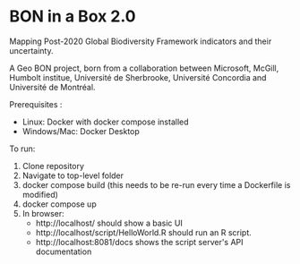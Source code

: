 # BON in a Box 2.0

Mapping Post-2020 Global Biodiversity Framework indicators and their uncertainty.

A Geo BON project, born from a collaboration between Microsoft, McGill, Humbolt institue, Université de Sherbrooke, Université Concordia and Université de Montréal.

Prerequisites : 
 - Linux: Docker with docker compose installed
 - Windows/Mac: Docker Desktop

To run:
1. Clone repository
2. Navigate to top-level folder
3. docker compose build (this needs to be re-run every time a Dockerfile is modified)
4. docker compose up
5. In browser:
    - http://localhost/ should show a basic UI
    - http://localhost/script/HelloWorld.R should run an R script.
    - http://localhost:8081/docs shows the script server's API documentation
